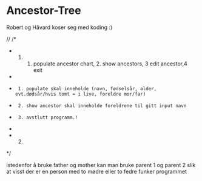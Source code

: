 # Ancestor-Tree
Robert og Håvard koser seg med koding :)

//
/*
* 1.   1. populate ancestor chart, 2. show ancestors, 3 edit ancestor,4 exit
*
*      1. populate skal inneholde (navn, fødselsår, alder, evt.dødsår/hvis tomt = i live, foreldre mor/far)
*      2. show ancestor skal inneholde foreldrene til gitt input navn
*      3. avstlutt programm.!
*
* 2.
*/

istedenfor å bruke father og mother kan man bruke parent 1 og parent 2 slik at visst der er en person med to mødre eller
to fedre funker programmet